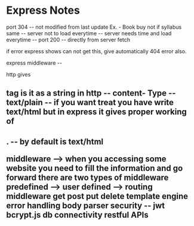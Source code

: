 # Express Notes

port 304 -- not modified from last update
Ex. - Book buy not if syllabus same  --
server not to load everytime -- server needs time and load everytime --
port 200 -- directly from server fetch 

if error express shows can not get this, give automatically 404 error also.

express middleware --

http gives <h2> tag is it as a string in http -- content- Type -- text/plain -- if you want treat you have write text/html
but in express it gives proper working of <h2>. -- by default is text/html

middleware --> when you accessing some website you need to fill the information and go forward
there are two types of middleware
predefined --> 
user defined -->
routing
middleware
get post put delete
template engine
error handling
body parser
security -- jwt bcrypt.js
db connectivity
restful APIs